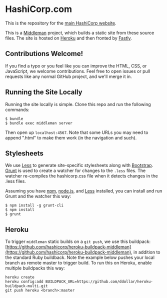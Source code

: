 # HashiCorp.com

This is the repository for the [main HashiCorp website](http://www.hashicorp.com).

This is a [Middleman](http://middlemanapp.com) project, which builds a static
site from these source files. The site is hosted on [Heroku](http://heroku.com)
and then fronted by [Fastly](http://fastly.com).

## Contributions Welcome!

If you find a typo or you feel like you can improve the HTML, CSS, or
JavaScript, we welcome contributions. Feel free to open issues or pull
requests like any normal GitHub project, and we'll merge it in.

## Running the Site Locally

Running the site locally is simple. Clone this repo and run the following
commands:

```
$ bundle
$ bundle exec middleman server
```

Then open up `localhost:4567`. Note that some URLs you may need to append
".html" to make them work (in the navigation and such).

## Stylesheets

We use [Less](http://lesscss.org) to generate site-specific stylesheets along
with [Bootstrap](http://getbootstrap.com). [Grunt](http://gruntjs.com)
is used to create a watcher for changes to the `.less` files.  The
watcher re-compiles the hashicorp.css file when it detects changes in
the .less files.

Assuming you have [npm](http://npmjs.com), 
[node.js](http://node.js), and [Less](http://lesscss.org) installed, you can install and run Grunt
and the watcher this way:

```
$ npm install -g grunt-cli
$ npm install
$ grunt
```

## Heroku

To trigger `middleman` static builds on a `git push`, we use this
buildpack: 
[https://github.com/hashicorp/heroku-buildpack-middleman](https://github.com/hashicorp/heroku-buildpack-middleman), in addition to the standard Ruby buildback.  Note the example below pushes your local
branch as remote master to trigger build.  To run this on Heroku, 
enable multiple buildpacks this way:

```
heroku create
heroku config:add BUILDPACK_URL=https://github.com/ddollar/heroku-buildpack-multi.git
git push heroku <branch>:master
```
